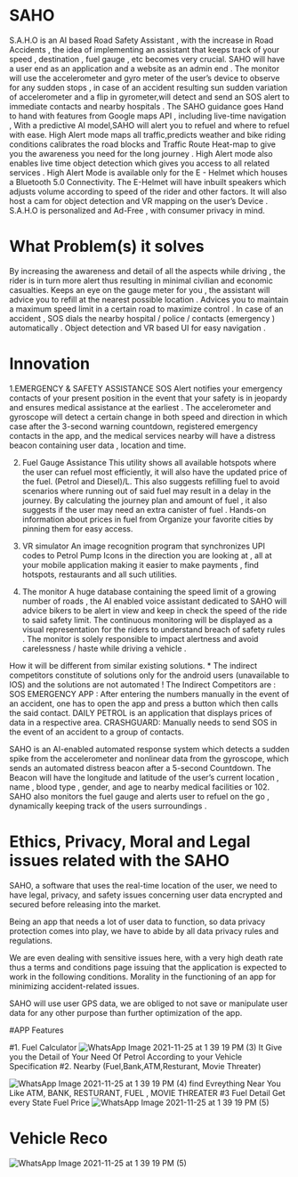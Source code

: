 # SAHO
S.A.H.O is an AI based Road Safety Assistant , with the increase in Road Accidents  , the idea of implementing an assistant that keeps track of your speed , destination , fuel gauge , etc becomes very crucial.  SAHO  will have a user end as an application and a website as an admin end . The monitor will use the accelerometer and gyro meter of the user’s  device to observe for any sudden stops , in case of an accident resulting sun sudden variation of accelerometer and a flip in gyrometer,will detect and send an SOS alert to immediate contacts and nearby hospitals .  The SAHO guidance goes Hand to hand with features from Google maps API , including live-time navigation , With a predictive AI model,SAHO will alert you to refuel and  where to refuel with ease.  High Alert mode maps all traffic,predicts weather and bike riding conditions calibrates the road blocks and Traffic Route Heat-map to give you the awareness you need for the long journey . High Alert mode also enables live time object detection which gives you access to all related services .  High Alert Mode is available only for the E - Helmet which houses a Bluetooth 5.0 Connectivity. The E-Helmet will have inbuilt speakers which adjusts volume according to speed of the rider and other factors. It will also host a cam for object detection and VR mapping on the user’s Device . S.A.H.O is personalized and Ad-Free , with consumer privacy in mind.
# What Problem(s) it solves
By increasing the awareness and detail of all the aspects while driving , the rider is in turn more alert thus resulting in minimal civilian and economic casualties.
Keeps an eye on the gauge meter for you , the assistant will advice you to refill at the nearest possible location .
Advices you to maintain a maximum  speed limit in a certain road to maximize control .
In case of an accident , SOS dials the nearby hospital / police / contacts (emergency ) automatically .
Object detection and VR based UI for easy navigation .

# Innovation

 
1.EMERGENCY & SAFETY ASSISTANCE 
 SOS Alert notifies your emergency contacts of your present position in the event that your safety is in jeopardy and ensures medical assistance at the earliest .
The accelerometer and gyroscope will detect a certain change in both speed and direction in which case after  the 3-second warning countdown, registered emergency contacts in the app, and the medical services nearby will have a distress beacon containing user data , location and time.
 
2. Fuel Gauge Assistance 
This utility shows all available hotspots where the user can refuel most efficiently, it will also have the updated price of the fuel. (Petrol and Diesel)/L. This also suggests refilling fuel to avoid scenarios where running out of said fuel may result in a delay in the journey. 
By calculating the journey plan and amount of fuel , it also suggests if the user may need an extra canister of fuel .
Hands-on information about prices in fuel from Organize your favorite cities by pinning them for easy access.
 
3. VR simulator 
An image recognition program that synchronizes UPI codes to Petrol Pump Icons in the direction you are looking at , all at your mobile application making it easier to make payments , find hotspots, restaurants and all such  utilities. 
 
4. The monitor 
A huge database containing the speed limit of a growing number of roads , the AI enabled voice assistant dedicated to SAHO will advice bikers to be alert in view and keep in check the speed of the ride to said safety limit. The continuous  monitoring will be displayed as a visual representation  for the riders to understand breach  of safety rules .
The monitor is solely responsible to impact alertness and avoid carelessness / haste while driving a vehicle .
 



How it will be different from similar existing solutions. *
The indirect competitors constitute of solutions only for the android users (unavailable to IOS)  and the solutions are not automated ! 
The Indirect Competitors are :
SOS EMERGENCY APP : After entering the numbers manually in the event of an accident, one has to open the app and press a button which then calls the said contact. 
DAILY PETROL is an application that displays prices of data in a respective area.
CRASHGUARD: Manually needs to send  SOS in the event of an accident to a group of contacts.
 
SAHO is an AI-enabled automated response system which detects  a sudden spike from the accelerometer and nonlinear data from the gyroscope, which sends an automated distress beacon after a 5-second Countdown.
The Beacon will have the longitude and latitude of the user’s current location , name , blood type , gender, and age to nearby medical facilities or 102.
SAHO also monitors the fuel gauge and alerts user to refuel on the go , dynamically keeping track of the users surroundings . 

# Ethics, Privacy, Moral and Legal issues related with the SAHO

 
SAHO, a  software that uses the real-time location of the user, we need to have legal, privacy, and safety issues concerning user data encrypted and secured before releasing into the market.

Being an app that needs a lot of user data to function, so data privacy protection comes into play,  we have to abide by all data privacy rules and regulations.

We are even dealing with sensitive issues here, with a very high death rate thus a terms and conditions page issuing that the application is expected to work in the following conditions.  Morality in the functioning of an app for minimizing accident-related issues.

SAHO will use user GPS data, we are obliged to not save or manipulate user data for any other purpose than further optimization of  the app.

#APP Features 

#1. Fuel Calculator 
![WhatsApp Image 2021-11-25 at 1 39 19 PM (3)](https://user-images.githubusercontent.com/79376823/143413974-7292d63c-7d6e-4f45-a729-4b12db9d8ae7.jpeg)
It Give you the Detail of Your Need Of Petrol According to your Vehicle Specification 
#2. Nearby (Fuel,Bank,ATM,Resturant, Movie Threater)

![WhatsApp Image 2021-11-25 at 1 39 19 PM (4)](https://user-images.githubusercontent.com/79376823/143414867-6db3e75f-619c-48d0-b923-5887ef426f5c.jpeg)
find Evreything Near You Like ATM, BANK, RESTURANT, FUEL , MOVIE THREATER 
#3 Fuel Detail 
Get every State Fuel Price 
![WhatsApp Image 2021-11-25 at 1 39 19 PM (5)](https://user-images.githubusercontent.com/79376823/143416938-bb243367-42e8-4d06-858f-2959080796c3.jpeg)

# Vehicle Reco 

![WhatsApp Image 2021-11-25 at 1 39 19 PM (5)](https://user-images.githubusercontent.com/79376823/143418103-a37fdafd-0ac9-4bb6-8d36-79806ebcd477.jpeg)






